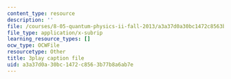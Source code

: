 ```yaml
---
content_type: resource
description: ''
file: /courses/8-05-quantum-physics-ii-fall-2013/a3a37d0a30bc1472c8563b77b8a6ab7e_NXgobnaBN7U.srt
file_type: application/x-subrip
learning_resource_types: []
ocw_type: OCWFile
resourcetype: Other
title: 3play caption file
uid: a3a37d0a-30bc-1472-c856-3b77b8a6ab7e
---
```

